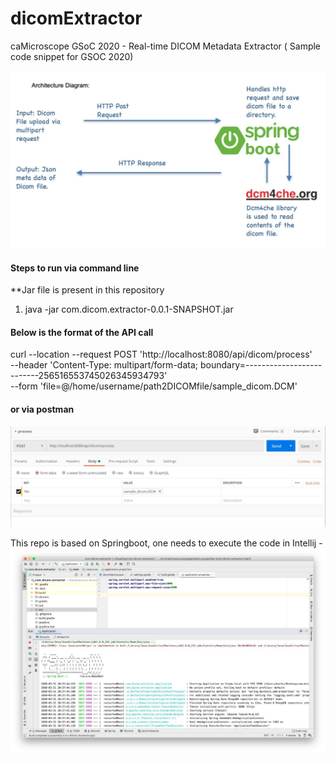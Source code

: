 # dicomExtractor
caMicroscope GSoC 2020 -  Real-time DICOM Metadata Extractor ( Sample code snippet for GSOC 2020)


![Architecture](https://github.com/osiveayano/dicomExtractor/blob/master/architecture.jpg)

#### Steps to run via command line 
**Jar file is present in this repository
1. java -jar com.dicom.extractor-0.0.1-SNAPSHOT.jar


#### Below is the format of the API call 
curl --location --request POST 'http://localhost:8080/api/dicom/process' \
--header 'Content-Type: multipart/form-data; boundary=--------------------------256516553745026345934793' \
--form 'file=@/home/username/path2DICOMfile/sample_dicom.DCM'

#### or via postman
![Postman](https://github.com/osiveayano/mongoDataRest-CRUD/blob/master/postmanScreenshot.jpg)


This repo is based on Springboot, one needs to execute the code in Intellij - 
![Springboot Project Execution](https://github.com/osiveayano/dicomExtractor/blob/master/springboot-run.jpg)



